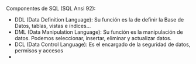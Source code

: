 Componentes de SQL (SQL Ansi 92):
  - DDL (Data Definition Language): Su función es la de definir la Base de Datos, tablas, vistas e índices...
  - DML (Data Manipulation Language): Su función es la manipulación de datos. Podemos seleccionar, insertar, eliminar y actualizar datos.
  - DCL (Data Control Language): Es el encargado de la seguridad de datos, permisos y accesos
  - 
